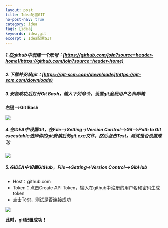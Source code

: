 ```yaml
---
layout: post
title: Idea配置GIT
no-post-nav: true
category: idea
tags: [idea]
keywords: idea,git
excerpt : Idea配置GIT
---
```

##### 1.在github中创建一个账号：[https://github.com/join?source=header-home](https://github.com/join?source=header-home)

##### 2.下载并安装git：[https://git-scm.com/downloads](https://git-scm.com/downloads)

##### 3.安装成功后打开Git Bash，输入下列命令，设置git全局用户名和邮箱

**右键-->Git Bash**

![](https://luopengfei3000.github.io/assets/images/2019/article/2019-03-15-idea-git/01.png)

##### 4.在IDEA中设置Git，在File-->Setting->Version Control-->Git-->Path to Git executable选择你的git安装后的git.exe文件，然后点击Test，测试是否设置成功

![](https://luopengfei3000.github.io/assets/images/2019/article/2019-03-15-idea-git/02.png)

##### 5.在IDEA中设置GitHub，File-->Setting->Version Control-->GibHub

- Host：github.com
- Token：点击Create API Token，输入在github中注册的用户名和密码生成token
- 点击Test，测试是否连接成功

![](https://luopengfei3000.github.io/assets/images/2019/article/2019-03-15-idea-git/03.png)

<strong>此时，git配置成功！</strong>